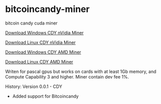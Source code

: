 # bitcoincandy-miner
bitcoin candy cuda miner

[Download Windows CDY nVidia Miner](https://github.com/bitcoincandyofficial/bitcoincandy-miner/blob/master/BitcoinCandy-nVidia.miner.0.3.4b.windows.zip)

[Download Linux CDY nVidia Miner](https://github.com/bitcoincandyofficial/bitcoincandy-miner/blob/master/Bitcoin-Candy-nVidia.miner.0.3.4b.Linux.Bin.zip)

[Download Windows CDY AMD Miner](https://github.com/bitcoincandyofficial/bitcoincandy-miner/blob/master/Claymore.s.BitcoinCandy.AMD.GPU.Miner.v12.6.zip)

[Download Linux CDY AMD Miner](https://github.com/bitcoincandyofficial/bitcoincandy-miner/blob/master/Claymore.s.BitcoinCandy.AMD.GPU.Miner.v12.6.-.LINUX.zip)

Writen for pascal gpus but works on cards with at least 1Gb memory, and Compute Capability 3 and higher.
Miner contain dev fee 1%.

History:
Version 0.0.1 - CDY
- Added support for Bitcoincandy

